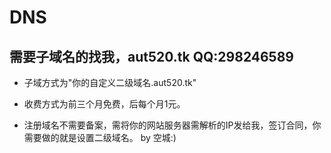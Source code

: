 # DNS

## 需要子域名的找我，aut520.tk  QQ:298246589

- 子域方式为"你的自定义二级域名.aut520.tk"

- 收费方式为前三个月免费，后每个月1元。

- 注册域名不需要备案，需将你的网站服务器需解析的IP发给我，签订合同，你需要做的就是设置二级域名。
by 空城:)
